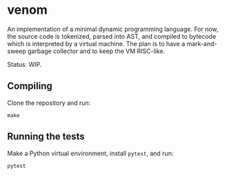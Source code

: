 # venom

An implementation of a minimal dynamic programming language. For now, the source code is tokenized, parsed into AST, and compiled to bytecode which is interpreted by a virtual machine. The plan is to have a mark-and-sweep garbage collector and to keep the VM RISC-like.

Status: WIP.

## Compiling

Clone the repository and run:

```
make
```

## Running the tests

Make a Python virtual environment, install `pytest`, and run:

```
pytest
```